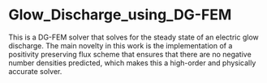 # Glow_Discharge_using_DG-FEM
This is a DG-FEM solver that solves for the steady state of an electric glow discharge. The main novelty in this work is the implementation of a positivity preserving flux scheme that ensures that there are no negative number densities predicted, which makes this a high-order and physically accurate solver.
